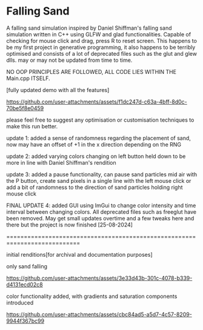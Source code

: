 # Falling Sand

A falling sand simulation inspired by Daniel Shiffman's falling sand simulation written in C++ using GLFW and glad functionalities.
Capable of checking for mouse click and drag, press R to reset screen. 
This happens to be my first project in generative programming, it also happens to be terribly optimised and consists of a lot of deprecated files such as the glut and glew dlls.
may or may not be updated from time to time.

NO OOP PRINCIPLES ARE FOLLOWED, ALL CODE LIES WITHIN THE Main.cpp ITSELF.


[fully updated demo with all the features]




https://github.com/user-attachments/assets/f1dc247d-c63a-4bff-8d0c-70be5f8e0459




please feel free to suggest any optimisation or customisation techniques to make this run better.

update 1: added a sense of randomness regarding the placement of sand, now may have an offset of +1 in the x direction depending on the RNG

update 2: added varying colors changing on left button held down to be more in line with Daniel Shiffman's rendition

update 3: added a pause functionality, can pause sand particles mid air with the P button, create sand pixels in a single line with the left mouse click or add a bit of randomness to the direction of sand particles holding right mouse click

FINAL UPDATE 4: added GUI using ImGui to change color intensity and time interval between changing colors. All deprecated files such as freeglut have been removed. May get small updates overtime and a few tweaks here and there but the project is now finished [25-08-2024]

===========================================================================

initial renditions[for archival and documentation purposes]


only sand falling


https://github.com/user-attachments/assets/3e33d43b-301c-4078-b339-d4131ecd02c8


color functionality added, with gradients and saturation components introduced


https://github.com/user-attachments/assets/cbc84ad5-a5d7-4c57-8209-9944f367bc99
